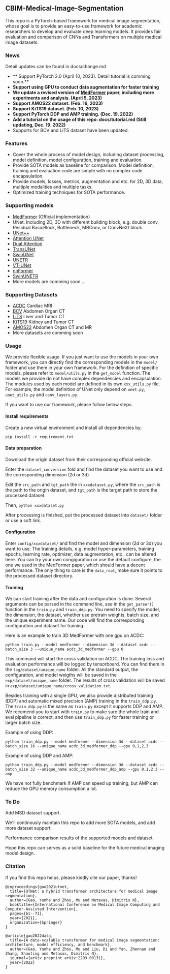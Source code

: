 ## CBIM-Medical-Image-Segmentation

This repo is a PyTorch-based framework for medical image segmentation, whose goal is to provide an easy-to-use framework for academic researchers to develop and 
evaluate deep learning models. It provides fair evaluation and comparison of CNNs and Transformers on multiple medical image datasets. 

### News
Detail updates can be found in docs/change.md

- ** Support PyTorch 2.0 (April 10, 2023). Detail tutorial is comming soon.**
- **Support using GPU to conduct data augmentation for faster training**
- **We update a revised version of [MedFormer](https://arxiv.org/abs/2203.00131) paper, including more experiments and analysis. (April 5, 2023)** 
- **Support AMOS22 dataset. (Feb. 16, 2023)**
- **Support KiTS19 dataset. (Feb. 10, 2023)**
- **Support PyTorch DDP and AMP training. (Dec. 19. 2022)**
- **Add a tutorial on the usage of this repo: docs/tutorial.md (Still updating, Dec. 19. 2022)**
- Supports for BCV and LiTS dataset have been updated.

### Features
- Cover the whole process of model design, including dataset processing, model definition, model configuration, training and evaluation.
- Provide SOTA models as baseline for comparison. Model definition, training and evaluation code are simple with no complex code encapsulation.
- Provide models, losses, metrics, augmentation and etc. for 2D, 3D data, multiple modalities and multiple tasks.
- Optimized training techniques for SOTA performance.


### Supporting models
- [MedFormer](https://arxiv.org/abs/2203.00131) (Official implementation)
- UNet. Including 2D, 3D with different building block, e.g. double conv, Residual BasicBlock, Bottleneck, MBConv, or ConvNeXt block.
- [UNet++](https://arxiv.org/abs/1807.10165)
- [Attention UNet](https://arxiv.org/abs/1804.03999)
- [Dual Attention](https://arxiv.org/abs/1809.02983)
- [TransUNet](https://arxiv.org/abs/2102.04306)
- [SwinUNet](https://arxiv.org/abs/2105.05537)
- [UNETR](https://arxiv.org/abs/2103.10504)
- [VT-UNet](https://arxiv.org/pdf/2111.13300.pdf)
- [nnFormer](https://arxiv.org/abs/2109.03201)
- [SwinUNETR](https://arxiv.org/abs/2201.01266)
- More models are comming soon ... 

### Supporting Datasets
- [ACDC](https://www.creatis.insa-lyon.fr/Challenge/acdc/databases.html) Cardiac MRI
- [BCV](https://www.synapse.org/#!Synapse:syn3193805/wiki/217789) Abdomen Organ CT
- [LiTS](https://competitions.codalab.org/competitions/17094) Liver and Tumor CT
- [KiTS19](https://github.com/neheller/kits19) Kidney and Tumor CT
- [AMOS22](https://amos22.grand-challenge.org/) Abdomen Organ CT and MR
- More datasets are comming soon


### Usage
We provide flexible usage. If you just want to use the models in your own framework, you can directly find the corresponding models in the `model/` folder and use them in your own framework. For the definition of specific models, please refer to `model/utils.py` in the `get_model` function. The models we provide do not have complex dependencies and encapsulation. The modules used by each model are defined in its own `xxx_utils.py` file. For example, the model definition of UNet only depend on `unet.py`, `unet_utils.py` and `conv_layers.py`.

If you want to use our framework, please follow below steps.

#### Install requirements
Create a new virtual environment and install all dependencies by:
```
pip install -r requirement.txt
```
#### Data preparation
Download the origin dataset from their corresponding official website.

Enter the `dataset_conversion` fold and find the dataset you want to use and the corresponding dimension (2d or 3d)

Edit the `src_path` and `tgt_path` the in `xxxdataset.py`, where the `src_path` is the path to the origin dataset, and `tgt_path` is the target path to store the processed dataset.

Then, `python xxxdataset.py`

After processing is finished, put the processed dataset into `dataset/` folder or use a soft link.

#### Configuration
Enter `config/xxxdataset/` and find the model and dimension (2d or 3d) you want to use. The training details, e.g. model hyper-parameters, training epochs, learning rate, optimizer, data augmentation, etc., can be altered here. You can try your own congiguration or use the default configure, the one we used in the MedFormer paper, which should have a decent performance. The only thing to care is the `data_root`, make sure it points to the processed dataset directory.

#### Training
We can start training after the data and configuration is done. Several arguments can be parsed in the command line, see in the `get_parser()` function in the `train.py` and `train_ddp.py`. You need to specify the model, the dimension, the dataset, whether use pretrain weights, batch size, and the unique experiment name. Our code will find the corresponding configuration and dataset for training.

Here is an example to train 3D MedFormer with one gpu on ACDC:

`python train.py --model medformer --dimension 3d --dataset acdc --batch_size 3 --unique_name acdc_3d_medformer --gpu 0`

This command will start the cross validation on ACDC. The training loss and evaluation performance will be logged by tensorboard. You can find them in the `log/dataset/unique_name` folder. All the standard output, the configuration, and model weigths will be saved in the `exp/dataset/unique_name` folder. The results of cross validation will be saved in `exp/dataset/unique_name/cross_validation.txt`.

Besides training with a single GPU, we also provide distributed training (DDP) and automatic mixed precision (AMP) training in the `train_ddp.py`. The `train_ddp.py` is the same as `train.py` except it supports DDP and AMP. We recomend you to start with `train.py` to make sure the whole train and eval pipeline is correct, and then use `train_ddp.py` for faster training or larger batch size.

Example of using DDP:

`python train_ddp.py --model medformer --dimension 3d --dataset acdc --batch_size 16 --unique_name acdc_3d_medformer_ddp --gpu 0,1,2,3`

Example of using DDP and AMP:

`python train_ddp.py --model medformer --dimension 3d --dataset acdc --batch_size 32 --unique_name acdc_3d_medformer_ddp_amp --gpu 0,1,2,3 --amp`

We have not fully benchmark if AMP can speed up training, but AMP can reduce the GPU memory consumption a lot.

### To Do

Add MSD dataset support.

We'll continously maintain this repo to add more SOTA models, and add more dataset support. 

Performance comparison results of the supported models and dataset

Hope this repo can serves as a solid baseline for the future medical imaging model design.

### Citation
If you find this repo helps, please kindly cite our paper, thanks!
```
@inproceedings{gao2021utnet,
  title={UTNet: a hybrid transformer architecture for medical image segmentation},
  author={Gao, Yunhe and Zhou, Mu and Metaxas, Dimitris N},
  booktitle={International Conference on Medical Image Computing and Computer-Assisted Intervention},
  pages={61--71},
  year={2021},
  organization={Springer}
}

@article{gao2022data,
  title={A data-scalable transformer for medical image segmentation: architecture, model efficiency, and benchmark},
  author={Gao, Yunhe and Zhou, Mu and Liu, Di and Yan, Zhennan and Zhang, Shaoting and Metaxas, Dimitris N},
  journal={arXiv preprint arXiv:2203.00131},
  year={2022}
}

```

